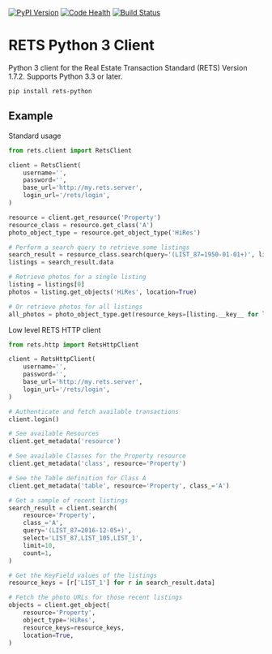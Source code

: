 [![PyPI Version](https://badge.fury.io/py/rets-python.svg)](https://pypi.python.org/pypi/rets-python/)
[![Code Health](https://landscape.io/github/opendoor-labs/rets/master/landscape.svg?style=flat)](https://landscape.io/github/opendoor-labs/rets/master)
[![Build Status](https://travis-ci.org/opendoor-labs/rets.svg?branch=master)](https://travis-ci.org/opendoor-labs/rets)

# RETS Python 3 Client

Python 3 client for the Real Estate Transaction Standard (RETS) Version 1.7.2. Supports Python 3.3 or later.

```
pip install rets-python
```

## Example

Standard usage

```python
from rets.client import RetsClient

client = RetsClient(
    username='',
    password='',
    base_url='http://my.rets.server',
    login_url='/rets/login',
)

resource = client.get_resource('Property')
resource_class = resource.get_class('A')
photo_object_type = resource.get_object_type('HiRes')

# Perform a search query to retrieve some listings
search_result = resource_class.search(query='(LIST_87=1950-01-01+)', limit=100)
listings = search_result.data

# Retrieve photos for a single listing
listing = listings[0]
photos = listing.get_objects('HiRes', location=True)

# Or retrieve photos for all listings
all_photos = photo_object_type.get(resource_keys=[listing.__key__ for listing in listings])
```

Low level RETS HTTP client

```python
from rets.http import RetsHttpClient

client = RetsHttpClient(
    username='',
    password='',
    base_url='http://my.rets.server',
    login_url='/rets/login',
)

# Authenticate and fetch available transactions
client.login()

# See available Resources
client.get_metadata('resource')

# See available Classes for the Property resource
client.get_metadata('class', resource='Property')

# See the Table definition for Class A
client.get_metadata('table', resource='Property', class_='A')

# Get a sample of recent listings
search_result = client.search(
    resource='Property',
    class_='A',
    query='(LIST_87=2016-12-05+)',
    select='LIST_87,LIST_105,LIST_1',
    limit=10,
    count=1,
)

# Get the KeyField values of the listings
resource_keys = [r['LIST_1'] for r in search_result.data]

# Fetch the photo URLs for those recent listings
objects = client.get_object(
    resource='Property',
    object_type='HiRes',
    resource_keys=resource_keys,
    location=True,
)
```
